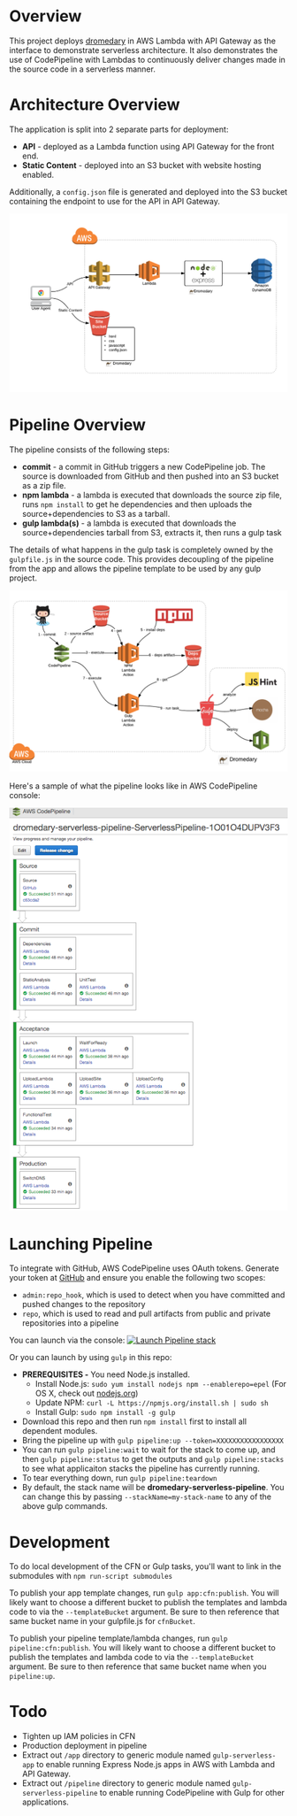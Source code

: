 # Overview
This project deploys [dromedary](https://github.com/stelligent/dromedary) in AWS Lambda with API Gateway as the interface to demonstrate serverless architecture.  It also demonstrates the use of CodePipeline with Lambdas to continuously deliver changes made in the source code in a serverless manner.

# Architecture Overview
The application is split into 2 separate parts for deployment:

* **API** - deployed as a Lambda function using API Gateway for the front end.
* **Static Content** - deployed into an S3 bucket with website hosting enabled.

Additionally, a `config.json` file is generated and deployed into the S3 bucket containing the endpoint to use for the API in API Gateway.

![app-overview](docs/app-overview.png)

# Pipeline Overview
The pipeline consists of the following steps:

* **commit** - a commit in GitHub triggers a new CodePipeline job. The source is downloaded from GitHub and then pushed into an S3 bucket as a zip file.
* **npm lambda** - a lambda is executed that downloads the source zip file, runs `npm install` to get he dependencies and then uploads the source+dependencies to S3 as a tarball.
* **gulp lambda(s)** - a lambda is executed that downloads the source+dependencies tarball from S3, extracts it, then runs a gulp task

The details of what happens in the gulp task is completely owned by the `gulpfile.js` in the source code.  This provides decoupling of the pipeline from the app and allows the pipeline template to be used by any gulp project.

![pipeline-overview](docs/pipeline-overview.png)

Here's a sample of what the pipeline looks like in AWS CodePipeline console:

![pipeline-example](docs/codepipeline.png)


# Launching Pipeline

To integrate with GitHub, AWS CodePipeline uses OAuth tokens.  Generate your token at [GitHub](https://github.com/settings/tokens) and ensure you enable the following two scopes:
* `admin:repo_hook`, which is used to detect when you have committed and pushed changes to the repository
* `repo`, which is used to read and pull artifacts from public and private repositories into a pipeline

You can launch via the console: [![Launch Pipeline stack](https://s3.amazonaws.com/stelligent-training-public/public/cloudformation-launch-stack.png)](https://console.aws.amazon.com/cloudformation/home?region=us-west-2#cstack=sn~DromedaryServerlessPipeline|turl~https://s3-us-west-2.amazonaws.com/dromedary-serverless-templates/pipeline-master.json)

Or you can launch by using `gulp` in this repo:

* **PREREQUISITES -** You need Node.js installed.
  * Install Node.js: `sudo yum install nodejs npm --enablerepo=epel` (For OS X, check out [nodejs.org](https://nodejs.org/en/download/))
  * Update NPM: `curl -L https://npmjs.org/install.sh | sudo sh`
  * Install Gulp: `sudo npm install -g gulp`
* Download this repo and then run `npm install` first to install all dependent modules.
* Bring the pipeline up with `gulp pipeline:up --token=XXXXXXXXXXXXXXXXX`
* You can run `gulp pipeline:wait` to wait for the stack to come up, and then `gulp pipeline:status` to get the outputs and `gulp pipeline:stacks` to see what applicaiton stacks the pipeline has currently running.
* To tear everything down, run `gulp pipeline:teardown`
* By default, the stack name will be **dromedary-serverless-pipeline**.  You can change this by passing `--stackName=my-stack-name` to any of the above gulp commands.

# Development
To do local development of the CFN or Gulp tasks, you'll want to link in the submodules with `npm run-script submodules`

To publish your app template changes, run `gulp app:cfn:publish`.  You will likely want to choose a different bucket to publish the templates and lambda code to via the `--templateBucket` argument.   Be sure to then reference that same bucket name in your gulpfile.js for `cfnBucket`.

To publish your pipeline template/lambda changes, run `gulp pipeline:cfn:publish`.  You will likely want to choose a different bucket to publish the templates and lambda code to via the `--templateBucket` argument.   Be sure to then reference that same bucket name when you `pipeline:up`.



# Todo
* Tighten up IAM policies in CFN
* Production deployment in pipeline
* Extract out `/app` directory to generic module named `gulp-serverless-app` to enable running Express Node.js apps in AWS with Lambda and API Gateway.
* Extract out `/pipeline` directory to generic module named `gulp-serverless-pipeline` to enable running CodePipeline with Gulp for other applications.
